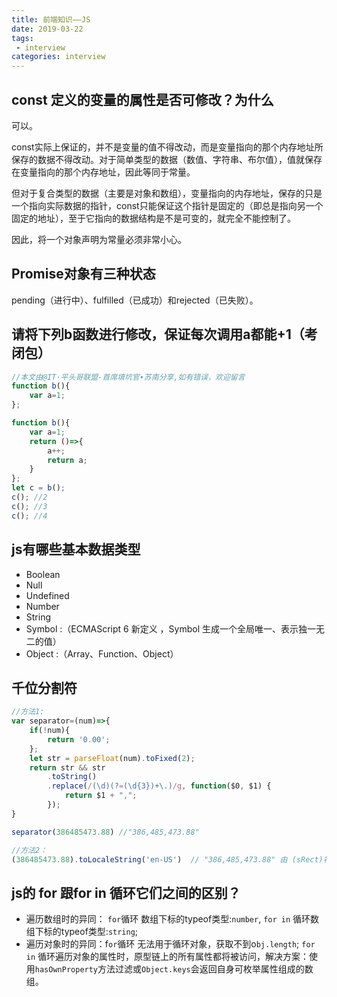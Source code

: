 ```yaml
---
title: 前端知识——JS
date: 2019-03-22
tags:
 - interview        
categories: interview
---
```


## const 定义的变量的属性是否可修改？为什么

可以。

const实际上保证的，并不是变量的值不得改动，而是变量指向的那个内存地址所保存的数据不得改动。对于简单类型的数据（数值、字符串、布尔值），值就保存在变量指向的那个内存地址，因此等同于常量。

但对于复合类型的数据（主要是对象和数组），变量指向的内存地址，保存的只是一个指向实际数据的指针，const只能保证这个指针是固定的（即总是指向另一个固定的地址），至于它指向的数据结构是不是可变的，就完全不能控制了。

因此，将一个对象声明为常量必须非常小心。

## Promise对象有三种状态

pending（进行中）、fulfilled（已成功）和rejected（已失败）。

## 请将下列b函数进行修改，保证每次调用a都能+1（考闭包）

```js
//本文由@IT·平头哥联盟-首席填坑官∙苏南分享,如有错误，欢迎留言
function b(){
	var a=1;
};

function b(){
	var a=1;
	return ()=>{
		a++;
		return a;
	}
};
let c = b();
c(); //2
c(); //3
c(); //4
```

## js有哪些基本数据类型

- Boolean
- Null
- Undefined
- Number
- String
- Symbol :（ECMAScript 6 新定义 ，Symbol 生成一个全局唯一、表示独一无二的值）
- Object :（Array、Function、Object）

## 千位分割符

```js
//方法1:
var separator=(num)=>{
	if(!num){
		return '0.00';
	};
	let str = parseFloat(num).toFixed(2);
	return str && str
		.toString()
		.replace(/(\d)(?=(\d{3})+\.)/g, function($0, $1) {
			return $1 + ",";
		});
}

separator(386485473.88) //"386,485,473.88"

//方法2：
(386485473.88).toLocaleString('en-US')  // "386,485,473.88" 由 (sRect)补充
```

## js的 for 跟for in 循环它们之间的区别？

- 遍历数组时的异同： `for`循环 数组下标的typeof类型:`number`, `for in` 循环数组下标的typeof类型:`string`;
- 遍历对象时的异同：f`or`循环 无法用于循环对象，获取不到o`bj.length`; `for in` 循环遍历对象的属性时，原型链上的所有属性都将被访问，解决方案：使用`hasOwnProperty`方法过滤或`Object.keys`会返回自身可枚举属性组成的数组。

